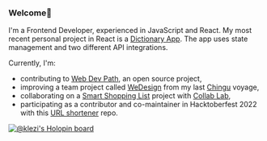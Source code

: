 ### Welcome👋
 I'm a Frontend Developer, experienced in JavaScript and React. My most recent personal project in React is a <a href="https://github.com/klezi10/react-my-dictionary-app">Dictionary App</a>. The app uses state management and two different API integrations.
 
 Currently, I'm: 
 - contributing to <a href="https://github.com/Web-Dev-Path">Web Dev Path</a>, an open source project,
 - improving a team project called <a href="https://github.com/chingu-voyages/v40-geckos-team-19">WeDesign</a> from my last <a href='https://www.chingu.io/'>Chingu</a> voyage,
 - collaborating on a <a href="https://github.com/the-collab-lab/tcl-50-smart-shopping-list">Smart Shopping List</a> project with <a href="https://the-collab-lab.codes/"> Collab Lab</a>,
 - participating as a contributor and co-maintainer in Hacktoberfest 2022 with this <a href="https://github.com/webdev-20/TLL-hacktoberfest-2022">URL shortener</a> repo.
 

[![@klezi's Holopin board](https://holopin.io/api/user/board?user=klezi)](https://holopin.io/@klezi)
